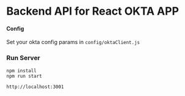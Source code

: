 # Backend API for React OKTA APP

#### Config

Set your okta config params in `config/oktaClient.js`

### Run Server

```
npm install
npm run start
```

`http://localhost:3001`


